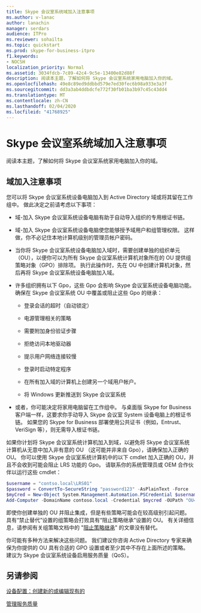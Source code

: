 ```yaml
---
title: Skype 会议室系统域加入注意事项
ms.author: v-lanac
author: lanachin
manager: serdars
audience: ITPro
ms.reviewer: sohailta
ms.topic: quickstart
ms.prod: skype-for-business-itpro
f1.keywords:
- NOCSH
localization_priority: Normal
ms.assetid: 3034fdcb-7c89-42c4-9c5e-13400e82d88f
description: 阅读本主题，了解如何将 Skype 会议室系统家用电脑加入你的域。
ms.openlocfilehash: 49e8c89ed9ddbbd579e7ed30fec6b98a933e3a3f
ms.sourcegitcommit: dd3a3ab4ddbdcfe772f30fb01ba3b97c45c43dd4
ms.translationtype: MT
ms.contentlocale: zh-CN
ms.lasthandoff: 02/04/2020
ms.locfileid: "41768925"
---
```

# <a name="skype-room-system-domain-joining-considerations"></a>Skype 会议室系统域加入注意事项
 
阅读本主题，了解如何将 Skype 会议室系统家用电脑加入你的域。
  
## <a name="domain-joining-considerations"></a>域加入注意事项

您可以将 Skype 会议室系统设备电脑加入到 Active Directory 域或将其留在工作组中。 做此决定之前请考虑以下事项：
  
- 域-加入 Skype 会议室系统设备电脑有助于自动导入组织的专用根证书链。
    
- 域-加入 Skype 会议室系统设备电脑使您能够授予域用户和组管理权限。 这样做，你不必记住本地计算机级别的管理员帐户密码。
    
- 当你将 Skype 会议室系统设备电脑加入域时，需要创建单独的组织单元（OU），以便你可以为所有 Skype 会议室系统计算机对象所在的 OU 提供组策略对象（GPO）排除项。 执行此操作时，先在 OU 中创建计算机对象，然后再将 Skype 会议室系统设备电脑加入域。
    
- 许多组织拥有以下 Gpo，这些 Gpo 会影响 Skype 会议室系统设备电脑功能。 确保在 Skype 会议室系统 OU 中覆盖或阻止这些 Gpo 的继承： 
    
  - 登录会话的超时（自动锁定）
    
  - 电源管理相关的策略
    
  - 需要附加身份验证步骤
    
  - 拒绝访问本地驱动器
    
  - 提示用户网络连接较慢
    
  - 登录时启动特定程序
    
  - 在所有加入域的计算机上创建另一个域用户帐户。
    
  - 将 Windows 更新推送到 Skype 会议室系统
    
- 或者，你可能决定将家用电脑留在工作组中。 与桌面版 Skype for Business 客户端一样，这要求你手动导入 Skype 会议室 System 设备电脑上的根证书链。 如果您的 Skype for Business 部署使用公共证书（例如，Entrust、VeriSign 等），则无需导入根证书链。 
    
如果你计划将 Skype 会议室系统计算机加入到域，以避免将 Skype 会议室系统计算机从无意中加入非有意的 OU （这可能并非来自 Gpo），请确保加入正确的 OU。 你可以使用 Skype 会议室系统计算机中的以下 cmdlet 加入正确的 OU，并且不会收到可能会阻止 LRS 功能的 Gpo。 请联系你的系统管理员或 OEM 合作伙伴以运行这些 cmdlet：
  
```powershell
$username = "contso.local\LRS01"
$password = ConvertTo-SecureString "password123" -AsPlainText -Force
$myCred = New-Object System.Management.Automation.PSCredential $username, $password
Add-Computer -DomainName contoso.local -Credential $mycred -OUPath "OU=LyncRoomSystem,OU=Resources,DC=CONTOSO,DC=LOCAL"
```

即使你创建单独的 OU 并阻止集成，但是有些策略可能会在较高级别引起问题。 具有“禁止替代”设置的组策略会打败具有“阻止策略继承”设置的 OU。 有关详细信息，请参阅有关组策略文档中的 "[阻止策略继承](https://docs.microsoft.com/previous-versions/windows/it-pro/windows-2000-server/cc978255(v=technet.10))" 的文章没有替代。
  
你可能有多种方法来解决这些问题。 我们建议你咨询 Active Directory 专家来确保为你提供的 OU 具有合适的 GPO 设置或者至少其中不存在上面所述的策略。 建议为 Skype 会议室系统设备启用服务质量（QoS）。

## <a name="see-also"></a>另请参阅
  
[设备配置：创建新的或编辑现有的](../../help-topics/help-lscp/device-configuration-create-new-or-edit-existing.md)

[管理服务质量](../../plan-your-deployment/network-requirements/network-requirements.md#managing-quality-of-service)
